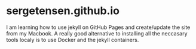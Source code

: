 # sergetensen.github.io

I am learning how to use jekyll on GitHub Pages and create/update the site from my Macbook. A really good alternative
to installing all the neccasary tools localy is to use Docker and the jekyll containers.
